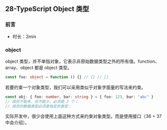 ## 28-TypeScript Object 类型

### 前言

- 时长：2min

### object

object 类型，并不单指对象，它表示非原始数据类型之外的所有值。function、array、object 都是 object 类型。

```ts
const foo: object = function () {} // {} // []
```

若要约束一个对象类型，我们可以采用类似于对象字面量的写法来约束。

```ts
const obj: { foo: number, bar: string } = { foo: 123, bar: "abc" }
// 成员不能多，也不能少，必须是 2 个；
// 成员的数据类型必须是指定的类型；
```

实际开发中，很少会使用上面这种方式来约束对象类型。而是使用接口（36 + 37 中会介绍）。

